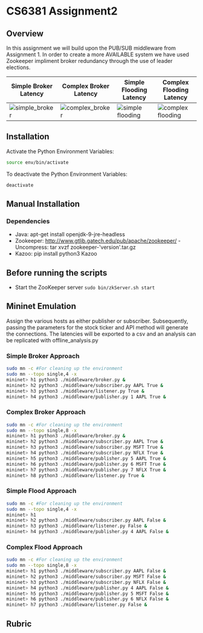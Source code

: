 # CS6381 Assignment2

## Overview
In this assignment we will build upon the PUB/SUB middleware from Assignment 1. In order to create a more AVAILABLE system we have used Zookeeper impliment broker redundancy through the use of leader elections.

| Simple Broker Latency                                                                                                    | Complex Broker Latency                                                                                                     | Simple Flooding Latency                                                                                                      | Complex Flooding Latency                                                                                                       |
|--------------------------------------------------------------------------------------------------------------------------|---------------------------------------------------------------------------------------------------------------------------|------------------------------------------------------------------------------------------------------------------------------|--------------------------------------------------------------------------------------------------------------------------------|
| ![simple_broker](https://github.com/edmasters/single_broker_pub_sub/blob/automated-local-host/results/simple_broker.png) | ![complex_broker](https://github.com/edmasters/single_broker_pub_sub/blob/automated-local-host/results/complex_broker.png) | ![simple flooding](https://github.com/edmasters/single_broker_pub_sub/blob/automated-local-host/results/simple_flooding.png) | ![complex flooding](https://github.com/edmasters/single_broker_pub_sub/blob/automated-local-host/results/complex_flooding.png) |

## Installation
Activate the Python Environment Variables:
```bash
source env/bin/activate
```

To deactivate the Python Environment Variables:
```bash
deactivate
```

## Manual Installation

### Dependencies
- Java: apt-get install openjdk-9-jre-headless
- Zookeeper: http://www.gtlib.gatech.edu/pub/apache/zookeeper/
       - Uncompress: tar xvzf zookeeper-'version'.tar.gz
- Kazoo: pip install python3 Kazoo

## Before running the scripts

- Start the ZooKeeper server
```sudo bin/zkServer.sh start```


## Mininet Emulation
Assign the various hosts as either publisher or subscriber. 
Subsequently, passing the parameters for the stock ticker and API method will generate the connections.
The latencies will be exported to a csv and an analysis can be replicated with offline_analysis.py

### Simple Broker Approach
```bash
sudo mn -c #For cleaning up the environment
sudo mn --topo single,4 -x
mininet> h1 python3 ./middleware/broker.py &
mininet> h2 python3 ./middleware/subscriber.py AAPL True &
mininet> h3 python3 ./middleware/listener.py True &
mininet> h4 python3 ./middleware/publisher.py 1 AAPL True &
```

### Complex Broker Approach
```bash
sudo mn -c #For cleaning up the environment
sudo mn --topo single,8 -x
mininet> h1 python3 ./middleware/broker.py &
mininet> h2 python3 ./middleware/subscriber.py AAPL True &
mininet> h3 python3 ./middleware/subscriber.py MSFT True &
mininet> h4 python3 ./middleware/subscriber.py NFLX True &
mininet> h5 python3 ./middleware/publisher.py 5 AAPL True &
mininet> h6 python3 ./middleware/publisher.py 6 MSFT True &
mininet> h7 python3 ./middleware/publisher.py 7 NFLX True &
mininet> h8 python3 ./middleware/listener.py True &
```

### Simple Flood Approach
```bash
sudo mn -c #For cleaning up the environment
sudo mn --topo single,4 -x
mininet> h1
mininet> h2 python3 ./middleware/subscriber.py AAPL False &
mininet> h3 python3 ./middleware/listener.py False &
mininet> h4 python3 ./middleware/publisher.py 4 AAPL False &
```

### Complex Flood Approach
```bash
sudo mn -c #For cleaning up the environment
sudo mn --topo single,8 -x
mininet> h1 python3 ./middleware/subscriber.py AAPL False &
mininet> h2 python3 ./middleware/subscriber.py MSFT False &
mininet> h3 python3 ./middleware/subscriber.py NFLX False &
mininet> h4 python3 ./middleware/publisher.py 4 AAPL False &
mininet> h5 python3 ./middleware/publisher.py 5 MSFT False &
mininet> h6 python3 ./middleware/publisher.py 6 NFLX False &
mininet> h7 python3 ./middleware/listener.py False &
```

## Rubric


